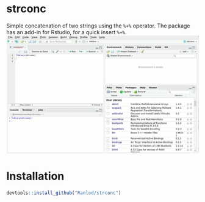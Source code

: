 # strconc
Simple concatenation of two strings using the `%+%` operator. The package has an add-in for Rstudio, for a quick insert `%+%`.
![alt text](https://github.com/Ranlod/strconc/blob/master/using.gif)
# Installation
``` R
devtools::install_github("Ranlod/strconc")
```
